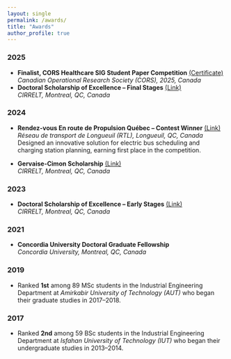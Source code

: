 ```yaml
---
layout: single
permalink: /awards/
title: "Awards"
author_profile: true
---
```


### 2025
- **Finalist, CORS Healthcare SIG Student Paper Competition** [(Certificate)](/files/Finalist_Certificate.jpg)  
  *Canadian Operational Research Society (CORS), 2025, Canada*
- **Doctoral Scholarship of Excellence – Final Stages** [(Link)](https://www.cirrelt.ca/cirrelt/images/file/2024/2024-2025-recipiendaires.pdf)  
  *CIRRELT, Montreal, QC, Canada*

### 2024

- **Rendez-vous En route de Propulsion Québec – Contest Winner** [(Link)](https://www.ensemblertl.ca/une-journee-gagnante-au-rdv-en-route/)  
  *Réseau de transport de Longueuil (RTL), Longueuil, QC, Canada*  
  Designed an innovative solution for electric bus scheduling and charging station planning, earning first place in the competition.

- **Gervaise-Cimon Scholarship** [(Link)](https://www.cirrelt.ca/cirrelt/images/file/2023/2023-2024-recipiendaires.pdf)  
  *CIRRELT, Montreal, QC, Canada*

### 2023

- **Doctoral Scholarship of Excellence – Early Stages** [(Link)](https://www.cirrelt.ca/cirrelt/images/file/2022/2022-2023-recipiendaires.pdf)  
  *CIRRELT, Montreal, QC, Canada*

### 2021

- **Concordia University Doctoral Graduate Fellowship**  
  *Concordia University, Montreal, QC, Canada*

### 2019

- Ranked **1st** among 89 MSc students in the Industrial Engineering Department at *Amirkabir University of Technology (AUT)* who began their graduate studies in 2017–2018.

### 2017

- Ranked **2nd** among 59 BSc students in the Industrial Engineering Department at *Isfahan University of Technology (IUT)* who began their undergraduate studies in 2013–2014.
